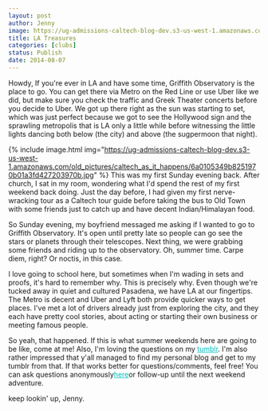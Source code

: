 ```yaml
---
layout: post
author: Jenny
image: https://ug-admissions-caltech-blog-dev.s3-us-west-1.amazonaws.com/old_pictures/caltech_as_it_happens/6a0105349b8251970b01a511f23984970c.jpg
title: LA Treasures
categories: [clubs]
status: Publish
date: 2014-08-07
---
```



Howdy,
If you're ever in LA and have some time, Griffith Observatory is the place to go. You can get there via Metro on the Red Line or use Uber like we did, but make sure you check the traffic and Greek Theater concerts before you decide to Uber. We got up there right as the sun was starting to set, which was just perfect because we got to see the Hollywood sign and the sprawling metropolis that is LA only a little while before witnessing the little lights dancing both below (the city) and above (the sugpermoon that night).


{% include image.html img="https://ug-admissions-caltech-blog-dev.s3-us-west-1.amazonaws.com/old_pictures/caltech_as_it_happens/6a0105349b8251970b01a3fd427203970b.jpg" %}
This was my first Sunday evening back. After church, I sat in my room, wondering what I'd spend the rest of my first weekend back doing. Just the day before, I had given my first nerve-wracking tour as a Caltech tour guide before taking the bus to Old Town with some friends just to catch up and have decent Indian/Himalayan food.

So Sunday evening, my boyfriend messaged me asking if I wanted to go to Griffith Observatory. It's open until pretty late so people can go see the stars or planets through their telescopes. Next thing, we were grabbing some friends and riding up to the observatory. Oh, summer time. Carpe diem, right? Or noctis, in this case.

I love going to school here, but sometimes when I'm wading in sets and proofs, it's hard to remember why. This is precisely why. Even though we're tucked away in quiet and cultured Pasadena, we have LA at our fingertips. The Metro is decent and Uber and Lyft both provide quicker ways to get places. I've met a lot of drivers already just from exploring the city, and they each have pretty cool stories, about acting or starting their own business or meeting famous people.

So yeah, that happened. If this is what summer weekends here are going to be like, come at me! Also, I'm loving the questions on my <a href="https://www.honorarygalatian.tumblr.com" style="color: #00bfbf;" target="_blank" title="my tumblr">tumblr</a>. I'm also rather impressed that y'all managed to find my personal blog and get to my tumblr from that. If that works better for questions/comments, feel free! You can ask questions anonymously<a href="https://www.honorarygalatian.tumblr.com/ask" style="color: #00bfbf;" target="_blank" title="ask anonymously if you want (:">here</a>or follow-up until the next weekend adventure.

keep lookin' up,
Jenny.

